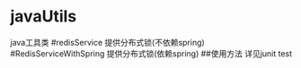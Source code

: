 # javaUtils
java工具类
#redisService
提供分布式锁(不依赖spring)
#RedisServiceWithSpring
提供分布式锁(依赖spring)
##使用方法
详见junit test
